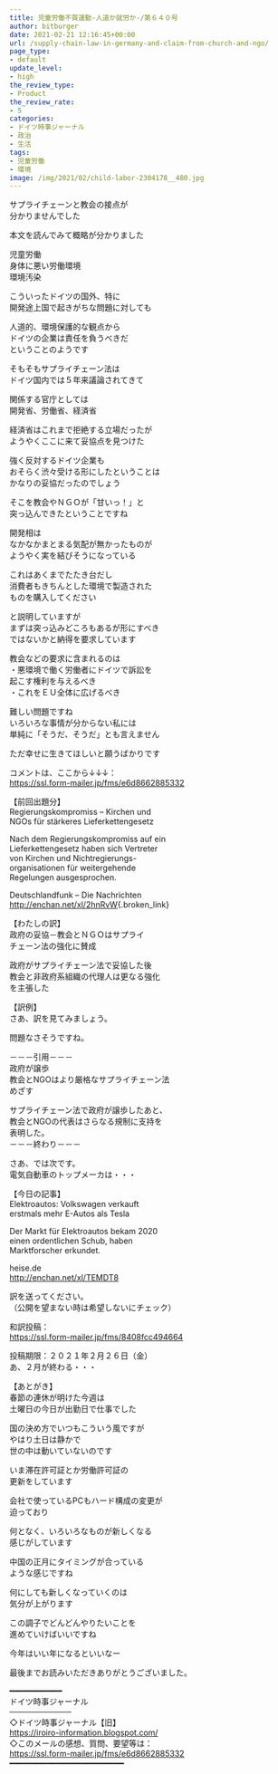 ```yaml
---
title: 児童労働不買運動-人道か就労か-/第６４０号
author: bitburger
date: 2021-02-21 12:16:45+00:00
url: /supply-chain-law-in-germany-and-claim-from-church-and-ngo/
page_type:
- default
update_level:
- high
the_review_type:
- Product
the_review_rate:
- 5
categories:
- ドイツ時事ジャーナル
- 政治
- 生活
tags:
- 児童労働
- 環境
image: /img/2021/02/child-labor-2304178__480.jpg
---
```

サプライチェーンと教会の接点が  
分かりませんでした

本文を読んでみて概略が分かりました

児童労働  
身体に悪い労働環境  
環境汚染

こういったドイツの国外、特に  
開発途上国で起きがちな問題に対しても

人道的、環境保護的な観点から  
ドイツの企業は責任を負うべきだ  
ということのようです

そもそもサプライチェーン法は  
ドイツ国内では５年来議論されてきて

関係する官庁としては  
開発省、労働省、経済省

経済省はこれまで拒絶する立場だったが  
ようやくここに来て妥協点を見つけた

強く反対するドイツ企業も  
おそらく渋々受ける形にしたということは  
かなりの妥協だったのでしょう

そこを教会やＮＧＯが「甘いっ！」と  
突っ込んできたということですね

開発相は  
なかなかまとまる気配が無かったものが  
ようやく実を結びそうになっている

これはあくまでたたき台だし  
消費者もきちんとした環境で製造された  
ものを購入してください

と説明していますが  
まずは突っ込みどころもあるが形にすべき  
ではないかと納得を要求しています

教会などの要求に含まれるのは  
・悪環境で働く労働者にドイツで訴訟を  
起こす権利を与えるべき  
・これをＥＵ全体に広げるべき

難しい問題ですね  
いろいろな事情が分からない私には  
単純に「そうだ、そうだ」とも言えません

ただ幸せに生きてほしいと願うばかりです

  
コメントは、ここから↓↓↓：  
<https://ssl.form-mailer.jp/fms/e6d8662885332>

【前回出題分】  
Regierungskompromiss &#8211; Kirchen und  
NGOs für stärkeres Lieferkettengesetz

Nach dem Regierungskompromiss auf ein  
Lieferkettengesetz haben sich Vertreter  
von Kirchen und Nichtregierungs-  
organisationen für weitergehende  
Regelungen ausgesprochen.

Deutschlandfunk &#8211; Die Nachrichten  
<http://enchan.net/xl/2hnRvW>{.broken_link}

  
【わたしの訳】  
政府の妥協－教会とＮＧＯはサプライ  
チェーン法の強化に賛成

政府がサプライチェーン法で妥協した後  
教会と非政府系組織の代理人は更なる強化  
を主張した

  
【訳例】  
さあ、訳を見てみましょう。

問題なさそうですね。

－－－引用－－－  
政府が譲歩  
教会とNGOはより厳格なサプライチェーン法  
めざす

サプライチェーン法で政府が譲歩したあと、  
教会とNGOの代表はさらなる規制に支持を  
表明した。  
－－－終わり－－－

  
さあ、では次です。  
電気自動車のトップメーカは・・・

【今日の記事】  
Elektroautos: Volkswagen verkauft  
erstmals mehr E-Autos als Tesla

Der Markt für Elektroautos bekam 2020  
einen ordentlichen Schub, haben  
Marktforscher erkundet.

heise.de  
<http://enchan.net/xl/TEMDT8>

訳を送ってください。  
（公開を望まない時は希望しないにチェック）

和訳投稿：  
 <https://ssl.form-mailer.jp/fms/8408fcc494664>

投稿期限：２０２１年２月２６日（金）  
あ、２月が終わる・・・

【あとがき】  
春節の連休が明けた今週は  
土曜日の今日が出勤日で仕事でした

国の決め方でいつもこういう風ですが  
やはり土日は静かで  
世の中は動いていないのです

いま滞在許可証とか労働許可証の  
更新をしています

会社で使っているPCもハード構成の変更が  
迫っており

何となく、いろいろなものが新しくなる  
感じがしています

中国の正月にタイミングが合っている  
ような感じですね

何にしても新しくなっていくのは  
気分が上がります

この調子でどんどんやりたいことを  
進めていけばいいですね

今年はいい年になるといいなー

  
最後までお読みいただきありがとうございました。

━━━━━━━━━━━  
ドイツ時事ジャーナル  
───────────  
◇ドイツ時事ジャーナル【旧】  
<https://iroiro-information.blogspot.com/>  
◇このメールの感想、質問、要望等は：  
<https://ssl.form-mailer.jp/fms/e6d8662885332>  
━━━━━━━━━━━━━━━━━━━━━━━━